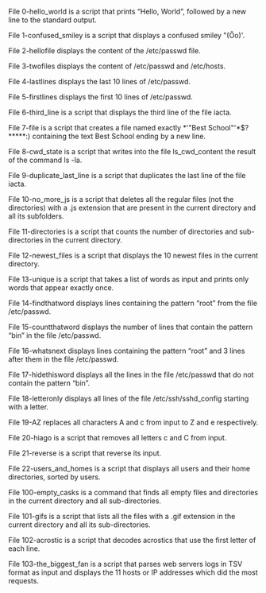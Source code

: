 File 0-hello_world is a script that prints “Hello, World”, followed by a new line to the standard output.

File 1-confused_smiley is a script that displays a confused smiley "(Ôo)'.

File 2-hellofile displays the content of the /etc/passwd file. 

File 3-twofiles displays the content of /etc/passwd and /etc/hosts.

File 4-lastlines displays the last 10 lines of /etc/passwd. 

File 5-firstlines displays the first 10 lines of /etc/passwd. 

File 6-third_line is a script that displays the third line of the file iacta. 

File 7-file is a script that creates a file named exactly *\'"Best School"'\*$?*****:) containing the text Best School ending by a new line. 

File 8-cwd_state is a script that writes into the file ls_cwd_content the result of the command ls -la. 

File 9-duplicate_last_line is a script that duplicates the last line of the file iacta. 

File 10-no_more_js is a script that deletes all the regular files (not the directories) with a .js extension that are present in the current directory and all its 
subfolders. 

File 11-directories is a script that counts the number of directories and sub-directories in the current directory. 

File 12-newest_files is a script that displays the 10 newest files in the current directory. 

File 13-unique is a script that 
takes a list of words as input and prints only words that appear exactly once. 

File 14-findthatword displays lines containing 
the pattern “root” from the file /etc/passwd. 

File 15-countthatword displays the number of lines that contain the pattern “bin” in the file /etc/passwd. 

File 16-whatsnext displays lines containing the pattern “root” and 3 lines after them in the file /etc/passwd. 

File 17-hidethisword displays all the lines in the file /etc/passwd that do not contain the pattern “bin”. 

File 18-letteronly displays all lines of the file /etc/ssh/sshd_config starting with a letter. 

File 19-AZ replaces all characters A 
and c from input to Z and e respectively. 

File 20-hiago is a script that removes all letters c and C from input. 

File 21-reverse is a script that reverse its input. 

File 22-users_and_homes is a script that displays all users and their home directories, 
sorted by users. 

File 100-empty_casks is a command that finds all empty files and directories in the current directory and all 
sub-directories. 

File 101-gifs is a script that lists all the files with a .gif extension in the current directory and all its 
sub-directories. 

File 102-acrostic is a script that decodes acrostics that use the first letter of each line.

File 103-the_biggest_fan is a script that parses web servers logs in TSV format as input and displays the 11 hosts or IP addresses which did the most requests.
